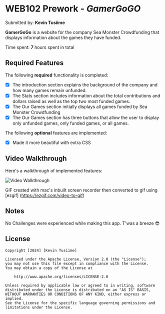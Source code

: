 # WEB102 Prework - *GamerGoGO*

Submitted by: **Kevin Tusiime**

**GamerGoGo** is a website for the company Sea Monster Crowdfunding that displays information about the games they have funded.

Time spent: **7** hours spent in total

## Required Features

The following **required** functionality is completed:

* [x] The introduction section explains the background of the company and how many games remain unfunded.
* [x] The Stats section includes information about the total contributions and dollars raised as well as the top two most funded games.
* [x] The Our Games section initially displays all games funded by Sea Monster Crowdfunding
* [x] The Our Games section has three buttons that allow the user to display only unfunded games, only funded games, or all games.

The following **optional** features are implemented:

* [x] Made it more beautiful with extra CSS

## Video Walkthrough

Here's a walkthrough of implemented features:

<img src='https://imgur.com/a/vhT63o4' title='Video Walkthrough' width='' alt='Video Walkthrough' />

<!-- Replace this with whatever GIF tool you used! -->
GIF created with mac's inbuilt screen recorder then converted to gif using [ezgif] (https://ezgif.com/video-to-gif)
<!-- Recommended tools:
[Kap](https://getkap.co/) for macOS
[ScreenToGif](https://www.screentogif.com/) for Windows
[peek](https://github.com/phw/peek) for Linux. -->

## Notes

No Challenges were experienced while making this app. T'was a breeze 😎

## License

    Copyright [2024] [Kevin Tusiime]

    Licensed under the Apache License, Version 2.0 (the "License");
    you may not use this file except in compliance with the License.
    You may obtain a copy of the License at

        http://www.apache.org/licenses/LICENSE-2.0

    Unless required by applicable law or agreed to in writing, software
    distributed under the License is distributed on an "AS IS" BASIS,
    WITHOUT WARRANTIES OR CONDITIONS OF ANY KIND, either express or implied.
    See the License for the specific language governing permissions and
    limitations under the License.
